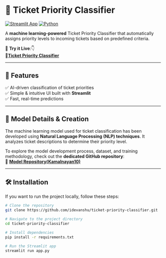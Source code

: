 # 🎫 Ticket Priority Classifier

[![Streamlit App](https://img.shields.io/badge/Streamlit-Live_App-red?style=flat&logo=streamlit)](https://idevanshu-ticket-priority-classifier.streamlit.app/)
[![Python](https://img.shields.io/badge/Python-3.x-blue?style=flat&logo=python)](https://www.python.org/)

A **machine learning-powered** Ticket Priority Classifier that automatically assigns priority levels to incoming tickets based on predefined criteria.

🚀 **Try it Live**:👇 <br>
🔗**[Ticket Priority Classifier](https://idevanshu-ticket-priority-classifier.streamlit.app/)**

---

## 📌 Features

✅ AI-driven classification of ticket priorities  
✅ Simple & intuitive UI built with **Streamlit**  
✅ Fast, real-time predictions  

---

## 🧠 Model Details & Creation

The machine learning model used for ticket classification has been developed using **Natural Language Processing (NLP) techniques**. It analyzes ticket descriptions to determine their priority level.  

To explore the model development process, dataset, and training methodology, check out the **dedicated GitHub repository**:  
🔗 **[Model Repository(Kamalnayan10)](https://github.com/kamalnayan10/ticket_priority_classification.git)**  

---

## 🛠️ Installation

If you want to run the project locally, follow these steps:

```bash
# Clone the repository
git clone https://github.com/idevanshu/ticket-priority-classifier.git

# Navigate to the project directory
cd ticket-priority-classifier

# Install dependencies
pip install -r requirements.txt

# Run the Streamlit app
streamlit run app.py
```
